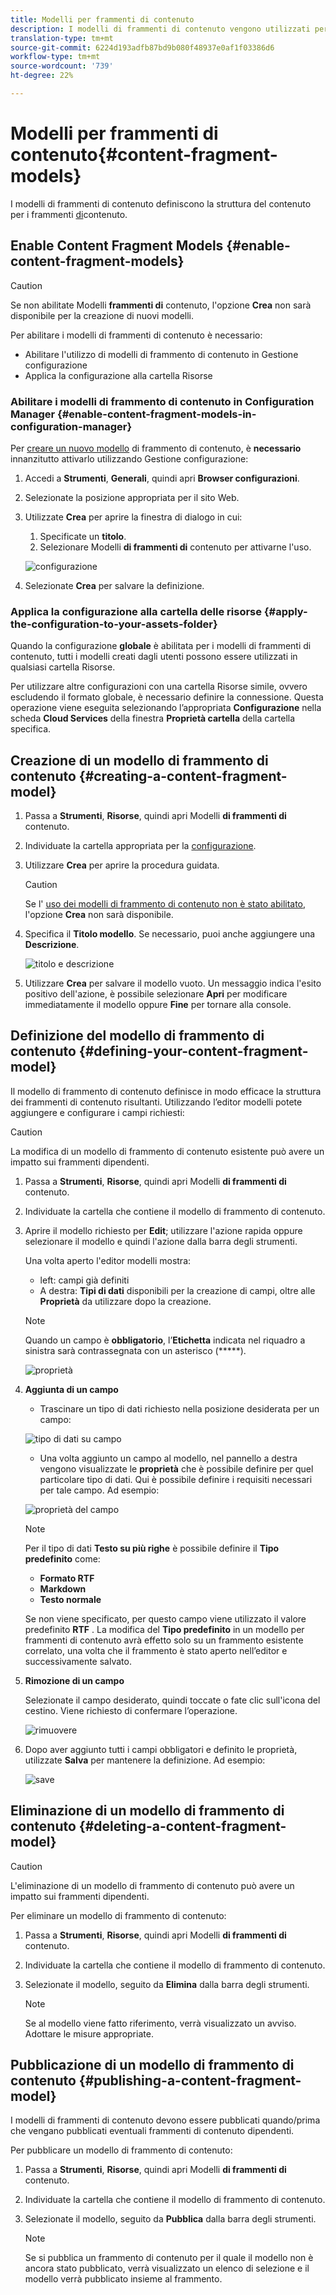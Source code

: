 ```yaml
---
title: Modelli per frammenti di contenuto
description: I modelli di frammenti di contenuto vengono utilizzati per creare frammenti di contenuto con contenuto strutturato.
translation-type: tm+mt
source-git-commit: 6224d193adfb87bd9b080f48937e0af1f03386d6
workflow-type: tm+mt
source-wordcount: '739'
ht-degree: 22%

---
```



# Modelli per frammenti di contenuto{#content-fragment-models}

I modelli di frammenti di contenuto definiscono la struttura del contenuto per i frammenti [di](/help/assets/content-fragments/content-fragments.md)contenuto.

## Enable Content Fragment Models {#enable-content-fragment-models}

>[!CAUTION]
>
>Se non abilitate Modelli **frammenti di** contenuto, l&#39;opzione **Crea** non sarà disponibile per la creazione di nuovi modelli.

Per abilitare i modelli di frammenti di contenuto è necessario:

* Abilitare l&#39;utilizzo di modelli di frammento di contenuto in Gestione configurazione
* Applica la configurazione alla cartella Risorse

### Abilitare i modelli di frammento di contenuto in Configuration Manager {#enable-content-fragment-models-in-configuration-manager}

Per [creare un nuovo modello](#creating-a-content-fragment-model) di frammento di contenuto, è **necessario** innanzitutto attivarlo utilizzando Gestione configurazione:

1. Accedi a **Strumenti**, **Generali**, quindi apri **Browser configurazioni**.
2. Selezionate la posizione appropriata per il sito Web.
3. Utilizzate **Crea** per aprire la finestra di dialogo in cui:

   1. Specificate un **titolo**.
   2. Selezionare Modelli **di frammenti di** contenuto per attivarne l&#39;uso.

   ![configurazione](assets/cfm-models-01.png)

4. Selezionate **Crea** per salvare la definizione.

### Applica la configurazione alla cartella delle risorse {#apply-the-configuration-to-your-assets-folder}

Quando la configurazione **globale** è abilitata per i modelli di frammenti di contenuto, tutti i modelli creati dagli utenti possono essere utilizzati in qualsiasi cartella Risorse.

Per utilizzare altre configurazioni con una cartella Risorse simile, ovvero escludendo il formato globale, è necessario definire la connessione. Questa operazione viene eseguita selezionando l’appropriata **Configurazione** nella scheda **Cloud Services** della finestra **Proprietà cartella** della cartella specifica.

## Creazione di un modello di frammento di contenuto {#creating-a-content-fragment-model}

1. Passa a **Strumenti**, **Risorse**, quindi apri Modelli **di frammenti di** contenuto.
1. Individuate la cartella appropriata per la [configurazione](#enable-content-fragment-models).
1. Utilizzare **Crea** per aprire la procedura guidata.

   >[!CAUTION]
   >
   >Se l&#39; [uso dei modelli di frammento di contenuto non è stato abilitato](#enable-content-fragment-models), l&#39;opzione **Crea** non sarà disponibile.

1. Specifica il **Titolo modello**. Se necessario, puoi anche aggiungere una **Descrizione**.

   ![titolo e descrizione](assets/cfm-models-02.png)

1. Utilizzare **Crea** per salvare il modello vuoto. Un messaggio indica l&#39;esito positivo dell&#39;azione, è possibile selezionare **Apri** per modificare immediatamente il modello oppure **Fine** per tornare alla console.

## Definizione del modello di frammento di contenuto {#defining-your-content-fragment-model}

Il modello di frammento di contenuto definisce in modo efficace la struttura dei frammenti di contenuto risultanti. Utilizzando l’editor modelli potete aggiungere e configurare i campi richiesti:

>[!CAUTION]
>
>La modifica di un modello di frammento di contenuto esistente può avere un impatto sui frammenti dipendenti.

1. Passa a **Strumenti**, **Risorse**, quindi apri Modelli **di frammenti di** contenuto.

1. Individuate la cartella che contiene il modello di frammento di contenuto.
1. Aprire il modello richiesto per **Edit**; utilizzare l&#39;azione rapida oppure selezionare il modello e quindi l&#39;azione dalla barra degli strumenti.

   Una volta aperto l&#39;editor modelli mostra:

   * left: campi già definiti
   * A destra: **Tipi di dati** disponibili per la creazione di campi, oltre alle **Proprietà** da utilizzare dopo la creazione.

   >[!NOTE]
   >
   >Quando un campo è **obbligatorio**, l’**Etichetta** indicata nel riquadro a sinistra sarà contrassegnata con un asterisco (*****).

   ![proprietà](assets/cfm-models-03.png)

1. **Aggiunta di un campo**

   * Trascinare un tipo di dati richiesto nella posizione desiderata per un campo:

   ![tipo di dati su campo](assets/cfm-models-04.png)

   * Una volta aggiunto un campo al modello, nel pannello a destra vengono visualizzate le **proprietà** che è possibile definire per quel particolare tipo di dati. Qui è possibile definire i requisiti necessari per tale campo. Ad esempio:

   ![proprietà del campo](assets/cfm-models-05.png)

   >[!NOTE]
   Per il tipo di dati **Testo su più righe** è possibile definire il **Tipo predefinito** come:
   * **Formato RTF**
   * **Markdown**
   * **Testo normale**

   Se non viene specificato, per questo campo viene utilizzato il valore predefinito **RTF** .
   La modifica del **Tipo predefinito** in un modello per frammenti di contenuto avrà effetto solo su un frammento esistente correlato, una volta che il frammento è stato aperto nell’editor e successivamente salvato.

1. **Rimozione di un campo**

   Selezionate il campo desiderato, quindi toccate o fate clic sull&#39;icona del cestino. Viene richiesto di confermare l’operazione.

   ![rimuovere](assets/cfm-models-06.png)

1. Dopo aver aggiunto tutti i campi obbligatori e definito le proprietà, utilizzate **Salva** per mantenere la definizione. Ad esempio:

   ![save](assets/cfm-models-07.png)

## Eliminazione di un modello di frammento di contenuto {#deleting-a-content-fragment-model}

>[!CAUTION]
L&#39;eliminazione di un modello di frammento di contenuto può avere un impatto sui frammenti dipendenti.

Per eliminare un modello di frammento di contenuto:

1. Passa a **Strumenti**, **Risorse**, quindi apri Modelli **di frammenti di** contenuto.

1. Individuate la cartella che contiene il modello di frammento di contenuto.
1. Selezionate il modello, seguito da **Elimina** dalla barra degli strumenti.

   >[!NOTE]
   Se al modello viene fatto riferimento, verrà visualizzato un avviso. Adottare le misure appropriate.

## Pubblicazione di un modello di frammento di contenuto {#publishing-a-content-fragment-model}

I modelli di frammenti di contenuto devono essere pubblicati quando/prima che vengano pubblicati eventuali frammenti di contenuto dipendenti.

Per pubblicare un modello di frammento di contenuto:

1. Passa a **Strumenti**, **Risorse**, quindi apri Modelli **di frammenti di** contenuto.

1. Individuate la cartella che contiene il modello di frammento di contenuto.
1. Selezionate il modello, seguito da **Pubblica** dalla barra degli strumenti.

   >[!NOTE]
   Se si pubblica un frammento di contenuto per il quale il modello non è ancora stato pubblicato, verrà visualizzato un elenco di selezione e il modello verrà pubblicato insieme al frammento.
